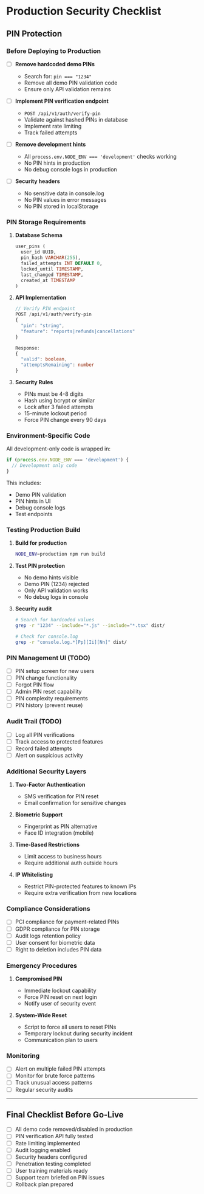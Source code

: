 # Production Security Checklist

## PIN Protection

### Before Deploying to Production

- [ ] **Remove hardcoded demo PINs**
  - Search for: `pin === "1234"`
  - Remove all demo PIN validation code
  - Ensure only API validation remains

- [ ] **Implement PIN verification endpoint**
  - `POST /api/v1/auth/verify-pin`
  - Validate against hashed PINs in database
  - Implement rate limiting
  - Track failed attempts

- [ ] **Remove development hints**
  - All `process.env.NODE_ENV === 'development'` checks working
  - No PIN hints in production
  - No debug console logs in production

- [ ] **Security headers**
  - No sensitive data in console.log
  - No PIN values in error messages
  - No PIN stored in localStorage

### PIN Storage Requirements

1. **Database Schema**
   ```sql
   user_pins (
     user_id UUID,
     pin_hash VARCHAR(255),
     failed_attempts INT DEFAULT 0,
     locked_until TIMESTAMP,
     last_changed TIMESTAMP,
     created_at TIMESTAMP
   )
   ```

2. **API Implementation**
   ```typescript
   // Verify PIN endpoint
   POST /api/v1/auth/verify-pin
   {
     "pin": "string",
     "feature": "reports|refunds|cancellations"
   }
   
   Response:
   {
     "valid": boolean,
     "attemptsRemaining": number
   }
   ```

3. **Security Rules**
   - PINs must be 4-8 digits
   - Hash using bcrypt or similar
   - Lock after 3 failed attempts
   - 15-minute lockout period
   - Force PIN change every 90 days

### Environment-Specific Code

All development-only code is wrapped in:
```javascript
if (process.env.NODE_ENV === 'development') {
  // Development only code
}
```

This includes:
- Demo PIN validation
- PIN hints in UI
- Debug console logs
- Test endpoints

### Testing Production Build

1. **Build for production**
   ```bash
   NODE_ENV=production npm run build
   ```

2. **Test PIN protection**
   - No demo hints visible
   - Demo PIN (1234) rejected
   - Only API validation works
   - No debug logs in console

3. **Security audit**
   ```bash
   # Search for hardcoded values
   grep -r "1234" --include="*.js" --include="*.tsx" dist/
   
   # Check for console.log
   grep -r "console.log.*[Pp][Ii][Nn]" dist/
   ```

### PIN Management UI (TODO)

- [ ] PIN setup screen for new users
- [ ] PIN change functionality
- [ ] Forgot PIN flow
- [ ] Admin PIN reset capability
- [ ] PIN complexity requirements
- [ ] PIN history (prevent reuse)

### Audit Trail (TODO)

- [ ] Log all PIN verifications
- [ ] Track access to protected features
- [ ] Record failed attempts
- [ ] Alert on suspicious activity

### Additional Security Layers

1. **Two-Factor Authentication**
   - SMS verification for PIN reset
   - Email confirmation for sensitive changes

2. **Biometric Support**
   - Fingerprint as PIN alternative
   - Face ID integration (mobile)

3. **Time-Based Restrictions**
   - Limit access to business hours
   - Require additional auth outside hours

4. **IP Whitelisting**
   - Restrict PIN-protected features to known IPs
   - Require extra verification from new locations

### Compliance Considerations

- [ ] PCI compliance for payment-related PINs
- [ ] GDPR compliance for PIN storage
- [ ] Audit logs retention policy
- [ ] User consent for biometric data
- [ ] Right to deletion includes PIN data

### Emergency Procedures

1. **Compromised PIN**
   - Immediate lockout capability
   - Force PIN reset on next login
   - Notify user of security event

2. **System-Wide Reset**
   - Script to force all users to reset PINs
   - Temporary lockout during security incident
   - Communication plan to users

### Monitoring

- [ ] Alert on multiple failed PIN attempts
- [ ] Monitor for brute force patterns
- [ ] Track unusual access patterns
- [ ] Regular security audits

---

## Final Checklist Before Go-Live

- [ ] All demo code removed/disabled in production
- [ ] PIN verification API fully tested
- [ ] Rate limiting implemented
- [ ] Audit logging enabled
- [ ] Security headers configured
- [ ] Penetration testing completed
- [ ] User training materials ready
- [ ] Support team briefed on PIN issues
- [ ] Rollback plan prepared
